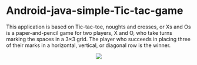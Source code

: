 # Android-java-simple-Tic-tac-game

This application is based on Tic-tac-toe, noughts and crosses, or Xs and Os is a paper-and-pencil game for two players, X and O, who take turns marking the spaces in a 3×3 grid. The player who succeeds in placing three of their marks in a horizontal, vertical, or diagonal row is the winner.

<p align="center">

<img src="http://www.codingwithjks.tech/Github/tic.jpg"/>

</p>
